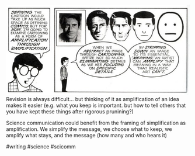 ![McCloudCartoon.png](McCloudCartoon.png)
Revision is always difficult… but thinking of it as amplification of an idea makes it easier (e.g. what you keep is important. but how to tell others that you have kept these things after rigorous prunining?)

Science communication could benefit from the framing of simplification as amplification. We simplify the message, we choose what to keep, we amplify what stays, and the message (how many and who hears it)

#writing
#science
#scicomm

